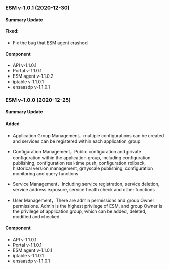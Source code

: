 ### ESM v-1.0.1 (2020-12-30)

#### Summary Update

#### Fixed:

  - Fix the bug that ESM agent crashed

#### Component

- API v-1.1.0.1
- Portal v-1.1.0.1
- ESM agent v-1.1.0.2
- iptable v-1.1.0.1
- ensaasdp v-1.1.0.1

### ESM v-1.0.0 (2020-12-25)

#### Summary Update
#### Added

  - Application Group Management，multiple configurations can be created and services can be registered within each application group
  - Configuration Management，Public configuration and private configuration within the application group, including configuration publishing, configuration real-time push, configuration rollback, historical version management, grayscale publishing, configuration monitoring and query functions
  - Service Management，Including service registration, service deletion, service address exposure, service health check and other functions

  - User Management，There are admin permissions and group Owner permissions. Admin is the highest privilege of ESM, and group Owner is the privilege of application group, which can be added, deleted, modified and checked

#### Component

- API v-1.1.0.1
- Portal v-1.1.0.1
- ESM agent v-1.1.0.1
- iptable v-1.1.0.1
- ensaasdp v-1.1.0.1
